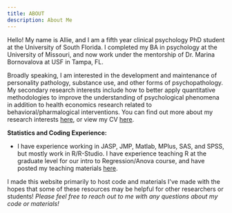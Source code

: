 ```yaml
---
title: ABOUT
description: About Me
---
```


Hello! My name is Allie, and I am a fifth year clinical psychology PhD student at the University of South Florida. I completed my BA in psychology at the University of Missouri, and now work under the mentorship of Dr. Marina Bornovalova at USF in Tampa, FL. 

Broadly speaking, I am interested in the development and maintenance of personality pathology, substance use, and other forms of psychopathology. My secondary research interests include how to better apply quantitative methodologies to improve the understanding of psychological phenomena in addition to health economics research related to behavioral/pharmalogical interventions. You can find out more about my research interests [here](https://alliechoate.netlify.app/portfolio/), or view my CV [here](https://drive.google.com/file/d/1ozeP0N0JMMzJpPgZpo8-F-zTyFWw_j1A/view?usp=sharing).


**Statistics and Coding Experience:**

  - I have experience working in JASP, JMP, Matlab, MPlus, SAS, and SPSS, but mostly work in R/R-Studio. I have experience teaching R at the graduate level for our intro to Regression/Anova course, and have posted my teaching materials [here](https://alliechoate.netlify.app/post/reganova/). 


I made this website primarily to host code and materials I've made with the hopes that some of these resources may be helpful for other researchers or students! _Please feel free to reach out to me with any questions about my code or materials!_ 

<br><br>


